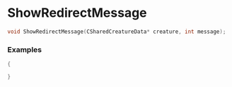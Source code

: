 # ShowRedirectMessage

```cpp - C++
void ShowRedirectMessage(CSharedCreatureData* creature, int message);
```

### Examples
```cpp - C++
{

}
```
